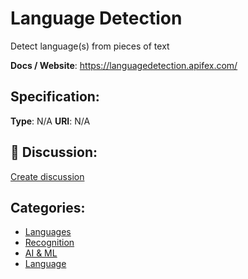 # Language Detection


Detect language(s) from pieces of text

**Docs / Website**: https://languagedetection.apifex.com/

## Specification:
**Type**:  N/A 
**URI**:  N/A 

## 💬 Discussion:
[Create discussion](https://github.com/apis-list/apis-list/discussions/new)

## Categories:
- [Languages](https://github.com/apis-list/apis-list#languages)
- [Recognition](https://github.com/apis-list/apis-list#recognition)
- [AI & ML](https://github.com/apis-list/apis-list#ai-and-ml)
- [Language](https://github.com/apis-list/apis-list#language)




